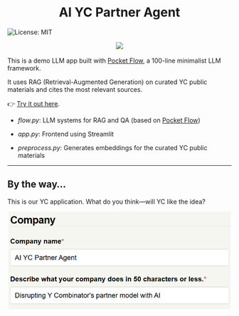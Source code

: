 <h1 align="center">AI YC Partner Agent</h1>

![License: MIT](https://img.shields.io/badge/License-MIT-yellow.svg)

<div align="center">
  <img src="./images/demo.gif"/>
</div>

This is a demo LLM app built with [Pocket Flow](https://github.com/The-Pocket/PocketFlow), a 100-line minimalist LLM framework. 

It uses RAG (Retrieval-Augmented Generation) on curated YC public materials and cites the most relevant sources. 

👉 [Try it out here](https://yc-partner-agent-eat3v5crbq-ue.a.run.app/).

- *flow.py*: LLM systems for RAG and QA (based on [Pocket Flow](https://github.com/The-Pocket/PocketFlow))
  
- *app.py*: Frontend using Streamlit
  
- *preprocess.py*: Generates embeddings for the curated YC public materials

---

## By the way…

This is our YC application. What do you think—will YC like the idea?

<div align="center">
  <img src="./images/meme2.png" width="500"/>
</div>
